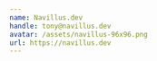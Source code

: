 ```yaml
---
name: Navillus.dev
handle: tony@navillus.dev
avatar: /assets/navillus-96x96.png
url: https://navillus.dev
---
```

